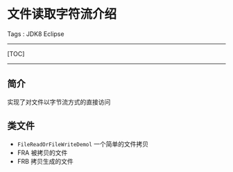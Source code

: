 # 文件读取字符流介绍

Tags : JDK8 Eclipse

---

[TOC]

---

## 简介

实现了对文件以字节流方式的直接访问


## 类文件

* `FileReadOrFileWriteDemol`                               一个简单的文件拷贝
* FRA                                                                     被拷贝的文件
* FRB                                                                     拷贝生成的文件


